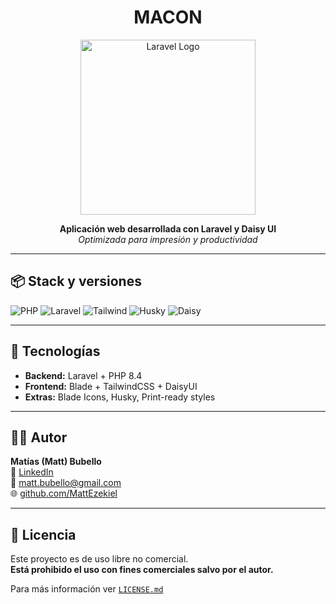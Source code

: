 <h1 align="center">MACON</h1>

<p align="center">
  <a href="https://laravel.com" target="_blank">
    <img src="https://raw.githubusercontent.com/laravel/art/master/logo-lockup/5%20SVG/2%20CMYK/1%20Full%20Color/laravel-logolockup-cmyk-red.svg" width="280" alt="Laravel Logo">
  </a>
</p>

<p align="center">
  <b>Aplicación web desarrollada con Laravel y Daisy UI</b><br>
  <i>Optimizada para impresión y productividad</i>
</p>

---

## 📦 Stack y versiones

![PHP](https://img.shields.io/badge/dynamic/json?url=https%3A%2F%2Fraw.githubusercontent.com%2FMattEzekiel%2Fmacon%2Frefs%2Fheads%2Fmaster%2Fcomposer.json&query=require.php&style=for-the-badge&logo=php&label=PHP&color=blueviolet)
![Laravel](https://img.shields.io/badge/dynamic/json?url=https%3A%2F%2Fraw.githubusercontent.com%2FMattEzekiel%2Fmacon%2Frefs%2Fheads%2Fmaster%2Fcomposer.json&query=require.laravel%2Fframework&style=for-the-badge&logo=laravel&label=Laravel&color=red)
![Tailwind](https://img.shields.io/badge/dynamic/json?url=https%3A%2F%2Fraw.githubusercontent.com%2FMattEzekiel%2Fmacon%2Frefs%2Fheads%2Fmaster%2Fpackage.json&query=devDependencies.tailwindcss&style=for-the-badge&logo=tailwind&label=Tailwind&color=blue)
![Husky](https://img.shields.io/badge/dynamic/json?url=https%3A%2F%2Fraw.githubusercontent.com%2FMattEzekiel%2Fmacon%2Frefs%2Fheads%2Fmaster%2Fpackage.json&query=devDependencies.husky&style=for-the-badge&logo=husky&label=Husky&color=green)
![Daisy](https://img.shields.io/badge/dynamic/json?url=https%3A%2F%2Fraw.githubusercontent.com%2FMattEzekiel%2Fmacon%2Frefs%2Fheads%2Fmaster%2Fpackage.json&query=devDependencies.daisyui&style=for-the-badge&logo=daisyui&label=Daisy%20UI&color=yellow)


---

## 🧱 Tecnologías

- **Backend:** Laravel + PHP 8.4
- **Frontend:** Blade + TailwindCSS + DaisyUI
- **Extras:** Blade Icons, Husky, Print-ready styles

---

## 👨‍💻 Autor

**Matías (Matt) Bubello**  
💼 [LinkedIn](https://www.linkedin.com/in/matias-bubello/)  
💌 matt.bubello@gmail.com  
🌐 [github.com/MattEzekiel](https://github.com/MattEzekiel)

---

## 📄 Licencia

Este proyecto es de uso libre no comercial.  
**Está prohibido el uso con fines comerciales salvo por el autor.**

Para más información ver [`LICENSE.md`](./LICENSE.md)
